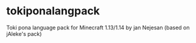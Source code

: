# tokiponalangpack
Toki pona language pack for Minecraft 1.13/1.14 by jan Nejesan (based on jAleke's pack)
